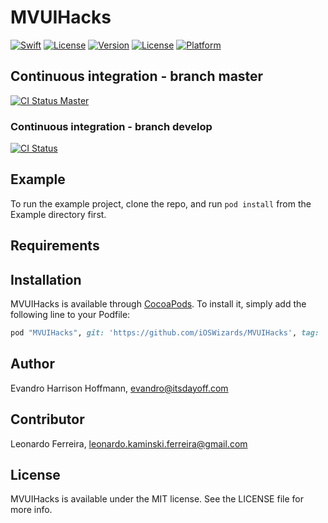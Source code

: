 # MVUIHacks

<a href="https://swift.org"><img src="https://img.shields.io/badge/Swift-3.0-orange.svg?style=flat" alt="Swift" /></a>
<a href="https://tldrlegal.com/license/mit-license"><img src="https://img.shields.io/badge/License-MIT-blue.svg?style=flat" alt="License" /></a>
[![Version](https://img.shields.io/cocoapods/v/MVUIHacks.svg?style=flat)](http://cocoapods.org/pods/MVUIHacks)
[![License](https://img.shields.io/cocoapods/l/MVUIHacks.svg?style=flat)](http://cocoapods.org/pods/MVUIHacks)
[![Platform](https://img.shields.io/cocoapods/p/MVUIHacks.svg?style=flat)](http://cocoapods.org/pods/MVUIHacks)
## Continuous integration - branch master
[![CI Status Master](https://travis-ci.org/iOSWizards/MVUIHacks.svg?branch=master)](https://travis-ci.org/iOSWizards/AwesomeData)
### Continuous integration - branch develop
[![CI Status](https://travis-ci.org/iOSWizards/MVUIHacks.svg?branch=0.1.9)](https://travis-ci.org/iOSWizards/AwesomeData)

## Example

To run the example project, clone the repo, and run `pod install` from the Example directory first.

## Requirements

## Installation

MVUIHacks is available through [CocoaPods](http://cocoapods.org). To install
it, simply add the following line to your Podfile:

```ruby
pod "MVUIHacks", git: 'https://github.com/iOSWizards/MVUIHacks', tag: '0.2.6'
```

## Author

Evandro Harrison Hoffmann, evandro@itsdayoff.com

## Contributor

Leonardo Ferreira, leonardo.kaminski.ferreira@gmail.com

## License

MVUIHacks is available under the MIT license. See the LICENSE file for more info.

